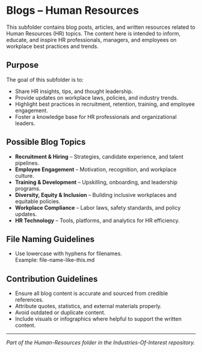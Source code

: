 # Blogs – Human Resources

This subfolder contains blog posts, articles, and written resources related to Human Resources (HR) topics. The content here is intended to inform, educate, and inspire HR professionals, managers, and employees on workplace best practices and trends.

## Purpose

The goal of this subfolder is to:
- Share HR insights, tips, and thought leadership.
- Provide updates on workplace laws, policies, and industry trends.
- Highlight best practices in recruitment, retention, training, and employee engagement.
- Foster a knowledge base for HR professionals and organizational leaders.

## Possible Blog Topics

- **Recruitment & Hiring** – Strategies, candidate experience, and talent pipelines.
- **Employee Engagement** – Motivation, recognition, and workplace culture.
- **Training & Development** – Upskilling, onboarding, and leadership programs.
- **Diversity, Equity & Inclusion** – Building inclusive workplaces and equitable policies.
- **Workplace Compliance** – Labor laws, safety standards, and policy updates.
- **HR Technology** – Tools, platforms, and analytics for HR efficiency.

## File Naming Guidelines

- Use lowercase with hyphens for filenames.  
  Example: file-name-like-this.md

## Contribution Guidelines

- Ensure all blog content is accurate and sourced from credible references.
- Attribute quotes, statistics, and external materials properly.
- Avoid outdated or duplicate content.
- Include visuals or infographics where helpful to support the written content.

---

*Part of the Human-Resources folder in the Industries-Of-Interest repository.*
